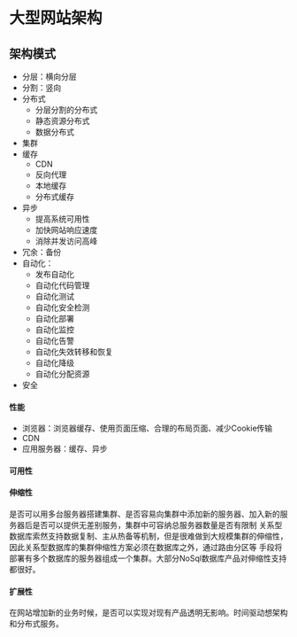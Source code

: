# 大型网站架构
## 架构模式

- 分层：横向分层
- 分割：竖向
- 分布式
    - 分层分割的分布式
    - 静态资源分布式
    - 数据分布式
- 集群
- 缓存
    - CDN
    - 反向代理
    - 本地缓存
    - 分布式缓存
- 异步
    - 提高系统可用性
    - 加快网站响应速度
    - 消除并发访问高峰
- 冗余：备份
- 自动化：
    - 发布自动化
    - 自动化代码管理
    - 自动化测试
    - 自动化安全检测
    - 自动化部署
    - 自动化监控
    - 自动化告警
    - 自动化失效转移和恢复
    - 自动化降级
    - 自动化分配资源
- 安全


#### 性能
- 浏览器：浏览器缓存、使用页面压缩、合理的布局页面、减少Cookie传输
- CDN
- 应用服务器：缓存、异步
#### 可用性
#### 伸缩性
是否可以用多台服务器搭建集群、是否容易向集群中添加新的服务器、加入新的服务器后是否可以提供无差别服务，集群中可容纳总服务器数量是否有限制
关系型数据库索然支持数据复制、主从热备等机制，但是很难做到大规模集群的伸缩性，因此关系型数据库的集群伸缩性方案必须在数据库之外，通过路由分区等
手段将部署有多个数据库的服务器组成一个集群。大部分NoSql数据库产品对伸缩性支持都很好。
#### 扩展性
在网站增加新的业务时候，是否可以实现对现有产品透明无影响。时间驱动想架构和分布式服务。

